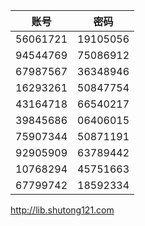 | 账号     | 密码     |
| -------- | -------- |
| 56061721 | 19105056 |
| 94544769 | 75086912 |
| 67987567 | 36348946 |
| 16293261 | 50847754 |
| 43164718 | 66540217 |
| 39845686 | 06406015 |
| 75907344 | 50871191 |
| 92905909 | 63789442 |
| 10768294 | 45751663 |
| 67799742 | 18592334 |

http://lib.shutong121.com